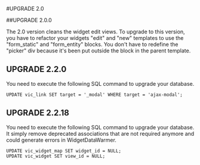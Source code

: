 #UPGRADE 2.0

##UPGRADE 2.0.0

The 2.0 version cleans the widget edit views.
To upgrade to this version, you have to refactor your widgets "edit" and "new" templates to use the "form_static" and "form_entity" blocks.
You don't have to redefine the "picker" div because it's been put outside the block in the parent template.

## UPGRADE 2.2.0
You need to execute the following SQL command to upgrade your database.
```
UPDATE vic_link SET target = '_modal' WHERE target = 'ajax-modal';
```

## UPGRADE 2.2.18
You need to execute the following SQL command to upgrade your database.
It simply remove deprecated associations that are not required anymore and could generate errors in WidgetDataWarmer.
```
UPDATE vic_widget_map SET widget_id = NULL;
UPDATE vic_widget SET view_id = NULL;
```
